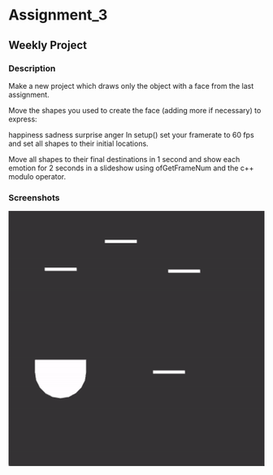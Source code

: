 
# Assignment_3

## Weekly Project

### Description

Make a new project which draws only the object with a face from the last assignment.

Move the shapes you used to create the face (adding more if necessary) to express:

happiness
sadness
surprise
anger
In setup() set your framerate to 60 fps and set all shapes to their initial locations.

Move all shapes to their final destinations in 1 second and show each emotion for 2 seconds in a slideshow using ofGetFrameNum and the c++ modulo operator.

### Screenshots
![](images/screenshot.gif)




